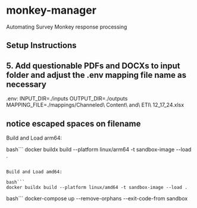 # monkey-manager
Automating Survey Monkey response processing



## Setup Instructions

## 5. Add questionable PDFs and DOCXs to input folder and adjust the .env mapping file name as necessary

.env:
INPUT_DIR=./inputs
OUTPUT_DIR=./outputs
MAPPING_FILE=./mappings/Channeled\ Content\ and\ ETI\ 12_17_24.xlsx

## notice escaped spaces on filename

Build and Load arm64:

bash```
docker buildx build --platform linux/arm64 -t sandbox-image --load .
```

Build and Load amd64:

bash```
docker buildx build --platform linux/amd64 -t sandbox-image --load .
```

bash```
docker-compose up --remove-orphans --exit-code-from sandbox

```
